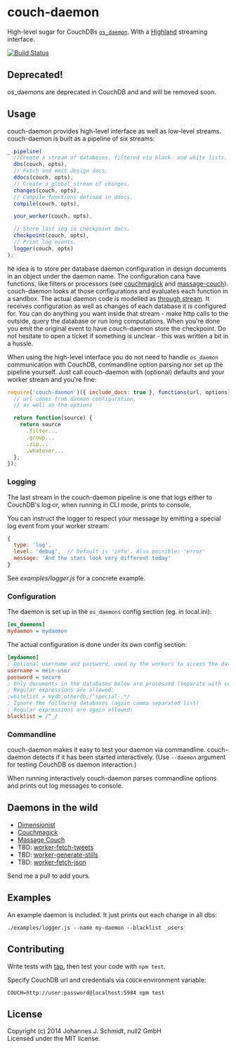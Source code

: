 # couch-daemon
High-level sugar for CouchDBs [`os_daemon`](http://docs.couchdb.org/en/latest/config/externals.html#os_daemons).
With a [Highland](http://highlandjs.org/) streaming interface.

[![Build Status](https://travis-ci.org/jo/couch-daemon.svg?branch=master)](https://travis-ci.org/jo/couch-daemon)

## Deprecated!
os_daemons are deprecated in CouchDB and and will be removed soon.

## Usage
couch-daemon provides high-level interface as well as low-level streams.
couch-daemon is built as a pipeline of six streams:

```js
_.pipeline(
  //Create a stream of databases, filtered via black- and white lists.
  dbs(couch, opts),
  // Fetch and emit design docs.
  ddocs(couch, opts),
  // Create a global stream of changes.
  changes(couch, opts),
  // Compile functions defined in ddocs.
  compile(couch, opts),

  your_worker(couch, opts),

  // Store last seq in checkpoint docs.
  checkpoint(couch, opts),
  // Print log events.
  logger(couch, opts)
);
```

he idea is to store per database daemon configuration in design documents in an
object under the daemon name. The configuration cana have functions, like
filters or processors (see [couchmagick](https://github.com/jo/couchmagick) and
[massage-couch](https://github.com/jo/massage-couch)). couch-daemon looks at those configurations
and evaluates each function in a sandbox.
The actual daemon code is modelled as [through stream](http://highlandjs.org/#through).
It receives configuration as well as changes of each database it is configured
for. You can do anything you want inside that stream - make http calls to the outside,
query the database or run long computations. When you're done you emit the
original event to have couch-daemon store the checkpoint.
Do not hesitate to open a ticket if something is unclear - this was written a
bit in a hussle.

When using the high-level interface you do not need to handle `os_daemon` communication with
CouchDB, commandline option parsing nor set up the pipeline yourself. Just call
couch-daemon with (optional) defaults and your worker stream and you're fine:
```js
require('couch-daemon')({ include_docs: true }, functions(url, options) {
  // url comes from daemon configuration,
  // as well as the options

  return function(source) {
    return source
      .filter...
      .group...
      .zip...
      .whatever...
  };
});
```

### Logging
The last stream in the couch-daemon pipeline is one that logs either to
CouchDB's log or, when running in CLI mode, prints to console.

You can instruct the logger to respect your message by emitting a special log
event from your worker stream:
```js
{
  type: 'log',
  level: 'debug',  // Default is 'info'. Also possible: 'error'
  message: 'And the stars look very different today'
}
```
See _examples/logger.js_ for a concrete example.

### Configuration
The daemon is set up in the `os_daemons` config section (eg. in local.ini):

```ini
[os_daemons]
mydaemon = mydaemon
```

The actual configuration is done under its own config section:
```ini
[mydaemon]
; Optional username and password, used by the workers to access the database
username = mein-user
password = secure
; Only documents in the databases below are processed (separate with comma).
; Regular expressions are allowed:
;whitelist = mydb,otherdb,/^special-.*/
; Ignore the following databases (again comma separated list)
; Regular expressions are again allowed:
blacklist = /^_/
```

### Commandline
couch-daemon makes it easy to test your daemon via commandline. couch-daemon
detects if it has been started interactively.
(Use `--daemon` argument for testing CouchDB os daemon interaction.)

When running interactively couch-daemon parses commandline options
and prints out log messages to console.


## Daemons in the wild
* [Dimensionist](https://github.com/jo/dimensionist)
* [Couchmagick](https://github.com/jo/couchmagick)
* [Massage Couch](https://github.com/jo/massage-couch)
* TBD: [worker-fetch-tweets](https://github.com/jo/worker-fetch-tweets)
* TBD: [worker-generate-stills](https://github.com/jo/worker-generate-stills)
* TBD: [worker-fetch-json](https://github.com/jo/worker-fetch-json)

Send me a pull to add yours.

## Examples
An example daemon is included. It just prints out each change in all dbs:

```shell
./examples/logger.js --name my-daemon --blacklist _users
```

## Contributing
Write tests with [tap](https://github.com/isaacs/node-tap),
then test your code with `npm test`.

Specify CouchDB url and credentials via `COUCH` environment variable:
```shell
COUCH=http://user:password@localhost:5984 npm test
```

## License
Copyright (c) 2014 Johannes J. Schmidt, null2 GmbH  
Licensed under the MIT license.
